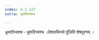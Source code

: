 ```yaml
---
index: 4.2.127
sutra: धूमादिभ्यश्च

---
```

_धूमादिभ्यश्च_ - धूमादिभ्यश्च ।देशवाचिभ्यो वु॑ञिति शेषपूरणम् ।